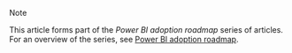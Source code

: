 > [!NOTE]
> This article forms part of the *Power BI adoption roadmap* series of articles. For an overview of the series, see [Power BI adoption roadmap](../powerbi-adoption-roadmap-overview.md).
